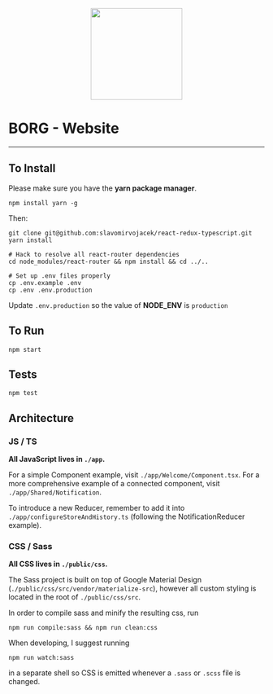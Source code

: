 <p align="center"><img height="180px" width="180px" src="https://github.com/fabric-8/borg/raw/master/assets/borg_mascot.png" alt=""></p>

BORG - Website
===
___

## To Install

Please make sure you have the **yarn package manager**.

    npm install yarn -g

Then:

    git clone git@github.com:slavomirvojacek/react-redux-typescript.git
    yarn install
    
    # Hack to resolve all react-router dependencies
    cd node_modules/react-router && npm install && cd ../..
    
    # Set up .env files properly
    cp .env.example .env
    cp .env .env.production
    
Update `.env.production` so the value of **NODE_ENV** is `production`
    
## To Run

    npm start
    
## Tests

    npm test

## Architecture

### JS / TS

**All JavaScript lives in `./app`.**

For a simple Component example, visit `./app/Welcome/Component.tsx`. For a more comprehensive example of a connected component, visit `./app/Shared/Notification`.

To introduce a new Reducer, remember to add it into `./app/configureStoreAndHistory.ts` (following the NotificationReducer example).

### CSS / Sass

**All CSS lives in `./public/css`.**

The Sass project is built on top of Google Material Design (`./public/css/src/vendor/materialize-src`), however all custom styling is located in the root of `./public/css/src`.

In order to compile sass and minify the resulting css, run

    npm run compile:sass && npm run clean:css
    
When developing, I suggest running

    npm run watch:sass
    
in a separate shell so CSS is emitted whenever a `.sass` or `.scss` file is changed.